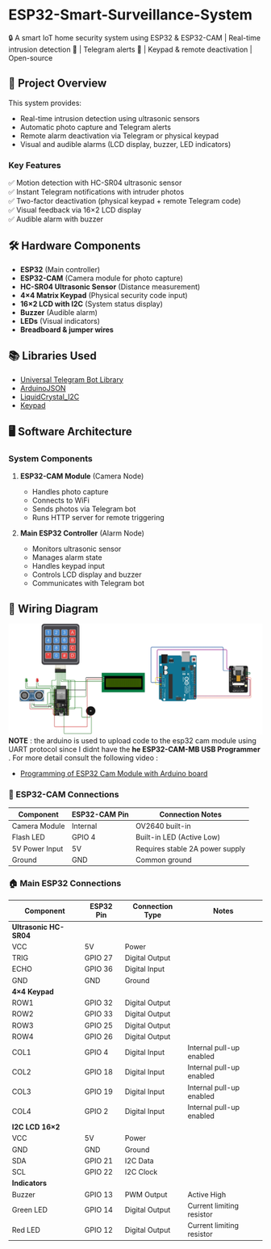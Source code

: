 # ESP32-Smart-Surveillance-System
🔒 A smart IoT home security system using ESP32 &amp; ESP32-CAM | Real-time intrusion detection 📸 | Telegram alerts 🚨 | Keypad &amp; remote deactivation | Open-source

## 📌 Project Overview

This system provides:
- Real-time intrusion detection using ultrasonic sensors
- Automatic photo capture and Telegram alerts
- Remote alarm deactivation via Telegram or physical keypad
- Visual and audible alarms (LCD display, buzzer, LED indicators)

### Key Features
✅ Motion detection with HC-SR04 ultrasonic sensor  
✅ Instant Telegram notifications with intruder photos  
✅ Two-factor deactivation (physical keypad + remote Telegram code)  
✅ Visual feedback via 16×2 LCD display  
✅ Audible alarm with buzzer  

## 🛠 Hardware Components
- **ESP32** (Main controller)
- **ESP32-CAM** (Camera module for photo capture)
- **HC-SR04 Ultrasonic Sensor** (Distance measurement)
- **4×4 Matrix Keypad** (Physical security code input)
- **16×2 LCD with I2C** (System status display)
- **Buzzer** (Audible alarm)
- **LEDs** (Visual indicators)
- **Breadboard & jumper wires**

## 📚 Libraries Used
- [Universal Telegram Bot Library](https://github.com/witnessmenow/Universal-Arduino-Telegram-Bot)
- [ArduinoJSON](https://github.com/bblanchon/ArduinoJson)
- [LiquidCrystal_I2C](https://github.com/johnrickman/LiquidCrystal_I2C)
- [Keypad](https://github.com/Chris--A/Keypad)

## 🖥 Software Architecture

### System Components
1. **ESP32-CAM Module** (Camera Node)
   - Handles photo capture
   - Connects to WiFi
   - Sends photos via Telegram bot
   - Runs HTTP server for remote triggering

2. **Main ESP32 Controller** (Alarm Node)
   - Monitors ultrasonic sensor
   - Manages alarm state
   - Handles keypad input
   - Controls LCD display and buzzer
   - Communicates with Telegram bot
  
## 🔌 Wiring Diagram
![Wiring Diagram](docs/Wiring_Diagram.png)
**NOTE** : the arduino is used to upload code to the esp32 cam module using UART protocol since I didnt have the **he ESP32-CAM-MB USB Programmer** . For more detail consult the following video : 
- [Programming of ESP32 Cam Module with Arduino board](https://www.youtube.com/watch?v=k528CUAIgf0&ab_channel=GENIUSTECHNOLOGY)

### 📸 ESP32-CAM Connections
| Component       | ESP32-CAM Pin | Connection Notes              |
|-----------------|---------------|--------------------------------|
| Camera Module   | Internal      | OV2640 built-in               |
| Flash LED       | GPIO 4        | Built-in LED (Active Low)     |
| 5V Power Input  | 5V            | Requires stable 2A power supply|
| Ground          | GND           | Common ground                 |

### 🏠 Main ESP32 Connections
| Component       | ESP32 Pin | Connection Type  | Notes                      |
|----------------|-----------|------------------|----------------------------|
| **Ultrasonic HC-SR04** |          |                  |                            |
| VCC            | 5V        | Power            |                            |
| TRIG           | GPIO 27   | Digital Output   |                            |
| ECHO           | GPIO 36   | Digital Input    |                            |
| GND            | GND       | Ground           |                            |
| **4×4 Keypad** |           |                  |                            |
| ROW1           | GPIO 32   | Digital Output   |                            |
| ROW2           | GPIO 33   | Digital Output   |                            |
| ROW3           | GPIO 25   | Digital Output   |                            |
| ROW4           | GPIO 26   | Digital Output   |                            |
| COL1           | GPIO 4    | Digital Input    | Internal pull-up enabled   |
| COL2           | GPIO 18   | Digital Input    | Internal pull-up enabled   |
| COL3           | GPIO 19   | Digital Input    | Internal pull-up enabled   |
| COL4           | GPIO 2    | Digital Input    | Internal pull-up enabled   |
| **I2C LCD 16×2** |         |                  |                            |
| VCC            | 5V        | Power            |                            |
| GND            | GND       | Ground           |                            |
| SDA            | GPIO 21   | I2C Data         |                            |
| SCL            | GPIO 22   | I2C Clock        |                            |
| **Indicators** |           |                  |                            |
| Buzzer         | GPIO 13   | PWM Output       | Active High               |
| Green LED      | GPIO 14   | Digital Output   | Current limiting resistor |
| Red LED        | GPIO 12   | Digital Output   | Current limiting resistor |
